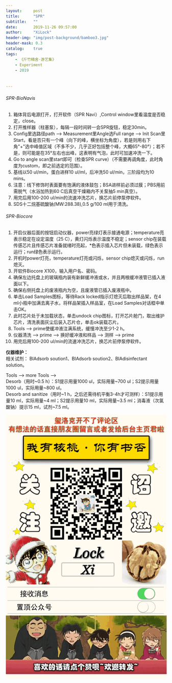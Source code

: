 ```yaml
---
layout:     post
title:      "SPR"
subtitle:   ""
date:       2019-11-26 09:57:00
author:     "XiLock"
header-img: "img/post-background/bamboo3.jpg"
header-mask: 0.3
catalog:    true
tags:
    - 《斤竹精舍·游艺集》
    - Experiment
    - 2019


---
```



###### SPR-BioNavis
1. 箱体背后电源打开，打开软件（SPR Navi）,Control window里看温度是否稳定，close。
1. 打开推样器（柱塞泵），每隔一段时间转一会SPR旋钮，稳定30min。
1. Config里选路径path --> Measurement里Angle选Full range --> Init Scan里Start，看是否只有一个峰（向下的峰，横坐标为角度），若是则用右下角"+"选中峰值区域（不多不少，几乎正好包括整个峰，大概65°-80°）；若不是，则可能是在35°左右也出峰，这表明有气泡，此时可加速冲洗一下。
1. Go to angle scan里start即可（检查SPR curve）（不需要再调角度，此时角度为custom，即之前选定的范围）。
1. 基线以50 ul/min，蛋白进样10 ul/ml，后冲洗50 ul/min，三阶段均为10 mins。
1. 注意：线下修饰时表面要有饱满的液体鼓包；BSA进样前必须过膜；PBS用前需脱气（水浴加热到60 C后真空干燥箱内不关泵抽5 min真空）。
1. 用完后用100-200 ul/min的流速冲洗芯片，换芯片前停泵停软件。
1. SDS十二烷基硫酸钠(MW:288.38),0.5 g/100 ml用于清洗。

###### SPR-Biocore
1. 开启仪器后面的按钮启动仪器，power亮绿灯表示接通电源；temperature亮表示稳定在设定温度（25 C），黄灯闪烁表示温度不稳定；sensor chip在装载传感芯片且传感芯片准备就绪时亮起，*色表示插入芯片但未装载，绿色表示运行；run绿色表示运行。
1. 开机时power灯亮，temperature灯亮或闪烁，sensor chip熄灭或闪烁，run熄灭。
1. 开软件Biocore X100，输入用户名、密码。
1. 确保左边托盘上的玻璃瓶内装有新鲜缓冲液或水，并且两根缓冲液管已插入液面以下。
1. 确保右侧托盘上的废液瓶内为空，且废液管已插入废液瓶中。
1. 单击Load Samples图标，等待Rack locked指示灯熄灭后取出样品架，在4 ml小瓶中加满去离子水，将样品架插入样品室，在Load Samples对话框中单击OK。
1. 此时芯片处于未加载状态，单击undock chip图标，打开芯片舱门，取出维护芯片，清洗表面灰尘后装入芯片仓，单击ok装载芯片。
1. Tools --> prime使缓冲液注满系统，缓慢冲洗至少1-2 h。
1. 仪器清洗 --> prime --> 换好缓冲液和样品 --> 测样 --> prime
1. 用完后用100-200 ul/min的流速冲洗芯片，换芯片前停泵停软件。

**仪器维护：**  
相关试剂： BIAdsorb soution1、BIAdsorb soution2、BIAdisinfectant solution。  

Tools --> more Tools -->  
Desorb（用时~0.5 h）：S1提示用量1000 ul，实际用量~700 ul；S2提示用量1000 ul，实际用量~800 ul。  
Desorb and sanitize（用时~1 h，之后还需待机平衡3-4h才可测样）：S1提示用量10 ml，实际用量~4 ml；S2提示用量10 ml，实际用量~3.5 ml；消毒液（次氯酸钠）提示15 ml，试剂~7.5 ml。


![](/img/wc-tail.GIF)
